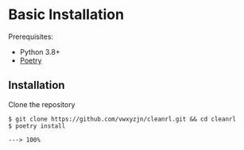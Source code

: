 # Basic Installation


Prerequisites:

* Python 3.8+
* [Poetry](https://python-poetry.org)

## Installation

Clone the repository

<div class="termy">


```console
$ git clone https://github.com/vwxyzjn/cleanrl.git && cd cleanrl
$ poetry install

---> 100%

```

</div>
